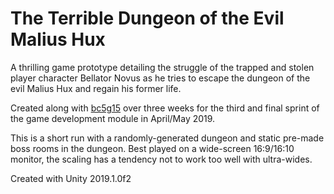 # The Terrible Dungeon of the Evil Malius Hux

A thrilling game prototype detailing the struggle of the trapped and stolen player character Bellator Novus as he tries to escape the dungeon of the evil Malius Hux and regain his former life.

Created along with [bc5g15](https://github.com/bc5g15/) over three weeks for the third and final sprint of the game development module in April/May 2019. 

This is a short run with a randomly-generated dungeon and static pre-made boss rooms in the dungeon. Best played on a wide-screen 16:9/16:10 monitor, the scaling has a tendency not to work too well with ultra-wides.

Created with Unity 2019.1.0f2
